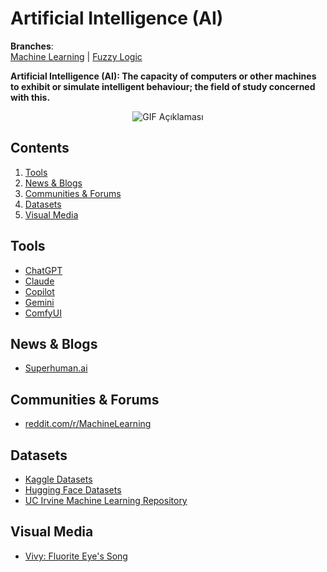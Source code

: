 # Artificial Intelligence (AI)

**Branches**:  
[Machine Learning](./machinelearning.md) | [Fuzzy Logic](./fuzzylogic.md)

**Artificial Intelligence (AI): The capacity of computers or other machines to exhibit or simulate intelligent behaviour; the field of study concerned with this.**

<p align="center">
  <img src="https://media0.giphy.com/media/v1.Y2lkPTc5MGI3NjExdWhkaXdzOHZxdTlvNGNqOGptMXllaDVybnA2N3ZqZWk5dnUyN2duNCZlcD12MV9pbnRlcm5hbF9naWZfYnlfaWQmY3Q9Zw/FHLceGZizDe1xMyiD9/giphy.gif" alt="GIF Açıklaması">
</p>

## Contents
1. [Tools](#tools)
2. [News & Blogs](#news--blogs)
3. [Communities & Forums](#communities--forums)
4. [Datasets](#datasets)
5. [Visual Media](#visual-media)

## Tools
* [ChatGPT](https://chat.openai.com/)
* [Claude](https://www.anthropic.com/claude)
* [Copilot](https://copilot.microsoft.com/)
* [Gemini](https://gemini.google.com/)
* [ComfyUI](https://github.com/comfyanonymous/ComfyUI)

## News & Blogs
* [Superhuman.ai](https://www.superhuman.ai/)

## Communities & Forums
* [reddit.com/r/MachineLearning](https://www.reddit.com/r/MachineLearning)

## Datasets
* [Kaggle Datasets](https://www.kaggle.com/datasets)
* [Hugging Face Datasets](https://huggingface.co/datasets)
* [UC Irvine Machine Learning Repository](https://archive.ics.uci.edu/datasets/)

## Visual Media
* [Vivy: Fluorite Eye's Song](https://myanimelist.net/anime/46095)
